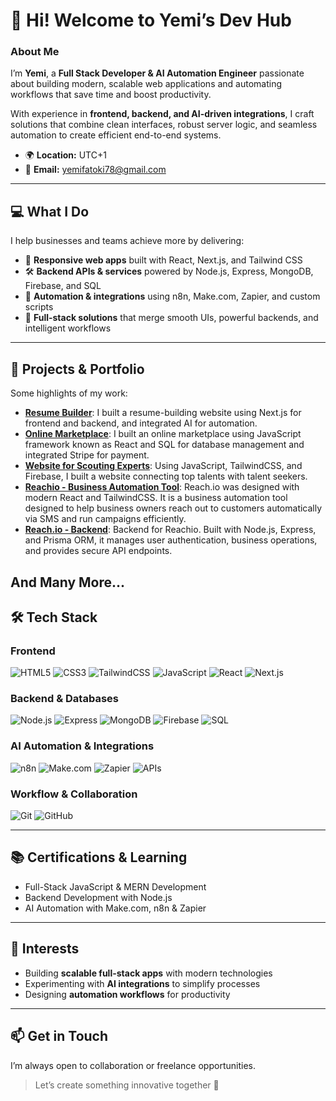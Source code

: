 # 👋 Hi! Welcome to Yemi’s Dev Hub

### About Me
I’m **Yemi**, a **Full Stack Developer & AI Automation Engineer** passionate about building modern, scalable web applications and automating workflows that save time and boost productivity.  

With experience in **frontend, backend, and AI-driven integrations**, I craft solutions that combine clean interfaces, robust server logic, and seamless automation to create efficient end-to-end systems.

- 🌍 **Location:** UTC+1  
- 📧 **Email:** yemifatoki78@gmail.com 

---

## 💻 What I Do
I help businesses and teams achieve more by delivering:  

- 🚀 **Responsive web apps** built with React, Next.js, and Tailwind CSS  
- 🛠️ **Backend APIs & services** powered by Node.js, Express, MongoDB, Firebase, and SQL  
- 🤖 **Automation & integrations** using n8n, Make.com, Zapier, and custom scripts  
- 🔗 **Full-stack solutions** that merge smooth UIs, powerful backends, and intelligent workflows  

---

## 🧩 Projects & Portfolio
Some highlights of my work:  

- [**Resume Builder**](https://github.com/YemiDeveloper/DevResumeBuilder): I built a resume-building website using Next.js for frontend and backend, and integrated AI for automation.
- [**Online Marketplace**](https://github.com/YemiDeveloper/Online-Marketplace): I built an online marketplace using JavaScript framework known as React and SQL for database management and integrated Stripe for payment.  
- [**Website for Scouting Experts**](https://github.com/YemiDeveloper/ExpertScoutingFrontEnd): Using JavaScript, TailwindCSS, and Firebase, I built a website connecting top talents with talent seekers. 
- [**Reachio - Business Automation Tool**](https://github.com/YemiDeveloper/Reachio-frontend): Reach.io was designed with modern React and TailwindCSS. It is a business automation tool designed to help business owners reach out to customers automatically via SMS and run campaigns efficiently.
- [**Reach.io - Backend**](https://github.com/YemiDeveloper/Reachio-Backend): Backend for Reachio. Built with Node.js, Express, and Prisma ORM, it manages user authentication, business operations, and provides secure API endpoints.

And Many More...
---

## 🛠️ Tech Stack

### Frontend  
![HTML5](https://img.shields.io/badge/HTML5-E34F26?style=for-the-badge&logo=html5&logoColor=white)
![CSS3](https://img.shields.io/badge/CSS3-1572B6?style=for-the-badge&logo=css3&logoColor=white)
![TailwindCSS](https://img.shields.io/badge/TailwindCSS-38B2AC?style=for-the-badge&logo=tailwind-css&logoColor=white)
![JavaScript](https://img.shields.io/badge/JavaScript-F7DF1E?style=for-the-badge&logo=javascript&logoColor=black)
![React](https://img.shields.io/badge/React-20232A?style=for-the-badge&logo=react&logoColor=61DAFB)
![Next.js](https://img.shields.io/badge/Next.js-000000?style=for-the-badge&logo=nextdotjs&logoColor=white)

### Backend & Databases  
![Node.js](https://img.shields.io/badge/Node.js-43853D?style=for-the-badge&logo=node.js&logoColor=white)
![Express](https://img.shields.io/badge/Express.js-000000?style=for-the-badge&logo=express&logoColor=white)
![MongoDB](https://img.shields.io/badge/MongoDB-4EA94B?style=for-the-badge&logo=mongodb&logoColor=white)
![Firebase](https://img.shields.io/badge/Firebase-FFCA28?style=for-the-badge&logo=firebase&logoColor=black)
![SQL](https://img.shields.io/badge/SQL-003B57?style=for-the-badge&logo=mysql&logoColor=white)

### AI Automation & Integrations  
![n8n](https://img.shields.io/badge/n8n-0DAD8D?style=for-the-badge&logo=n8n&logoColor=white)
![Make.com](https://img.shields.io/badge/Make.com-2C009F?style=for-the-badge&logo=make&logoColor=white)
![Zapier](https://img.shields.io/badge/Zapier-FF4A00?style=for-the-badge&logo=zapier&logoColor=white)
![APIs](https://img.shields.io/badge/APIs-005571?style=for-the-badge&logo=fastapi&logoColor=white)

### Workflow & Collaboration  
![Git](https://img.shields.io/badge/Git-F05032?style=for-the-badge&logo=git&logoColor=white)
![GitHub](https://img.shields.io/badge/GitHub-181717?style=for-the-badge&logo=github&logoColor=white)

---

## 📚 Certifications & Learning
- Full-Stack JavaScript & MERN Development  
- Backend Development with Node.js  
- AI Automation with Make.com, n8n & Zapier  

---

## 🌱 Interests
- Building **scalable full-stack apps** with modern technologies  
- Experimenting with **AI integrations** to simplify processes  
- Designing **automation workflows** for productivity  

---

## 📫 Get in Touch
I’m always open to collaboration or freelance opportunities.  

> Let’s create something innovative together 🚀
